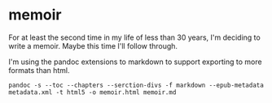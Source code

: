 # memoir

For at least the second time in my life of less than 30 years,
I'm deciding to write a memoir.
Maybe this time I'll follow through.

I'm using the pandoc extensions to markdown to support exporting to more formats than html.

    pandoc -s --toc --chapters --serction-divs -f markdown --epub-metadata metadata.xml -t html5 -o memoir.html memoir.md
